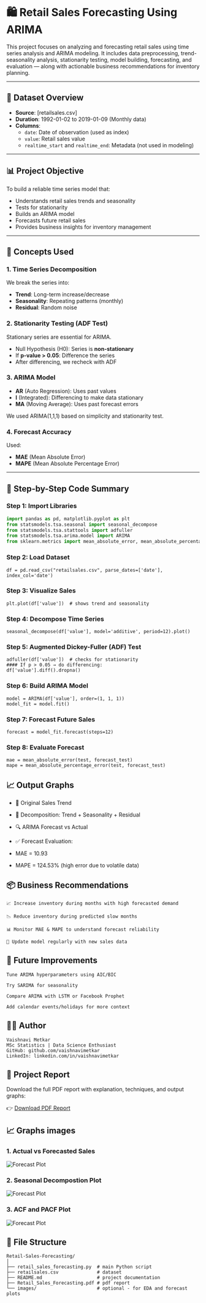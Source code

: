 # 🛍️ Retail Sales Forecasting Using ARIMA

This project focuses on analyzing and forecasting retail sales using time series analysis and ARIMA modeling. It includes data preprocessing, trend-seasonality analysis, stationarity testing, model building, forecasting, and evaluation — along with actionable business recommendations for inventory planning.

---

## 📁 Dataset Overview

- **Source**: [retailsales.csv]  
- **Duration**: 1992-01-02 to 2019-01-09 (Monthly data)
- **Columns**:
  - `date`: Date of observation (used as index)
  - `value`: Retail sales value
  - `realtime_start` and `realtime_end`: Metadata (not used in modeling)

---

## 📊 Project Objective

To build a reliable time series model that:
- Understands retail sales trends and seasonality
- Tests for stationarity
- Builds an ARIMA model
- Forecasts future retail sales
- Provides business insights for inventory management

---

## 🧠 Concepts Used

### 1. **Time Series Decomposition**
We break the series into:
- **Trend**: Long-term increase/decrease
- **Seasonality**: Repeating patterns (monthly)
- **Residual**: Random noise

### 2. **Stationarity Testing (ADF Test)**
Stationary series are essential for ARIMA.
- Null Hypothesis (H0): Series is **non-stationary**
- If **p-value > 0.05**: Difference the series
- After differencing, we recheck with ADF

### 3. **ARIMA Model**
- **AR** (Auto Regression): Uses past values
- **I** (Integrated): Differencing to make data stationary
- **MA** (Moving Average): Uses past forecast errors

We used ARIMA(1,1,1) based on simplicity and stationarity test.

### 4. **Forecast Accuracy**
Used:
- **MAE** (Mean Absolute Error)
- **MAPE** (Mean Absolute Percentage Error)

---

## 🧪 Step-by-Step Code Summary

### Step 1: Import Libraries
```python
import pandas as pd, matplotlib.pyplot as plt
from statsmodels.tsa.seasonal import seasonal_decompose
from statsmodels.tsa.stattools import adfuller
from statsmodels.tsa.arima.model import ARIMA
from sklearn.metrics import mean_absolute_error, mean_absolute_percentage_error
```
### Step 2: Load Dataset
```
df = pd.read_csv("retailsales.csv", parse_dates=['date'], index_col='date')
```

### Step 3: Visualize Sales
```
plt.plot(df['value'])  # shows trend and seasonality
```

### Step 4: Decompose Time Series
```
seasonal_decompose(df['value'], model='additive', period=12).plot()
```

### Step 5: Augmented Dickey-Fuller (ADF) Test
```
adfuller(df['value'])  # checks for stationarity
#### If p > 0.05 → do differencing:
df['value'].diff().dropna()
```

### Step 6: Build ARIMA Model
```
model = ARIMA(df['value'], order=(1, 1, 1))
model_fit = model.fit()

```

### Step 7: Forecast Future Sales
```
forecast = model_fit.forecast(steps=12)
```

### Step 8: Evaluate Forecast
```
mae = mean_absolute_error(test, forecast_test)
mape = mean_absolute_percentage_error(test, forecast_test)
```

## 📈 Output Graphs
- 📌 Original Sales Trend

- 🔄 Decomposition: Trend + Seasonality + Residual

- 🔍 ARIMA Forecast vs Actual

- ✅ Forecast Evaluation:

- MAE = 10.93

- MAPE = 124.53% (high error due to volatile data)

## 📦 Business Recommendations
```
📈 Increase inventory during months with high forecasted demand

📉 Reduce inventory during predicted slow months

📊 Monitor MAE & MAPE to understand forecast reliability

🔁 Update model regularly with new sales data
```

## 🚀 Future Improvements
```
Tune ARIMA hyperparameters using AIC/BIC

Try SARIMA for seasonality

Compare ARIMA with LSTM or Facebook Prophet

Add calendar events/holidays for more context
```

## 👩‍💻 Author
```
Vaishnavi Metkar
MSc Statistics | Data Science Enthusiast
GitHub: github.com/vaishnavimetkar
LinkedIn: linkedin.com/in/vaishnavimetkar
```

## 📄 Project Report

Download the full PDF report with explanation, techniques, and output graphs:

👉 [Download PDF Report](./Retail_Sales_Forecasting.pdf)


## 📈 Graphs images

### 1. Actual vs Forecasted Sales
![Forecast Plot](./images/actualvsforecastedsales.png)

### 2. Seasonal Decompostion Plot
![Forecast Plot](./images/Seasonaldecomposition_plot.png)

### 3. ACF and PACF Plot
![Forecast Plot](./images/ACFandPACF_plots.png)


## 📌 File Structure
```
Retail-Sales-Forecasting/
│
├── retail_sales_forecasting.py  # main Python script
├── retailsales.csv              # dataset
├── README.md                    # project documentation
├── Retail_Sales_Forecasting.pdf # pdf report
└── images/                      # optional - for EDA and forecast plots
```